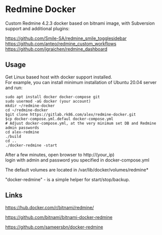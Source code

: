 # Redmine Docker

Custom Redmine 4.2.3 docker based on bitnami image, with Subversion support and additional plugins:

https://github.com/Smile-SA/redmine_smile_togglesidebar  
https://github.com/anteo/redmine_custom_workflows  
https://github.com/jgraichen/redmine_dashboard

## Usage

Get Linux based host with docker support installed.\
For example, you can install minimum installation of Ubuntu 20.04 server and run:

```
sudo apt install docker docker-compose git
sudo usermod -aG docker (your account)
mkdir ~/redmine-docker
cd ~/redmine-docker
$git clone https://gitlab.rk86.com/alex/redmine-docker.git
$cp docker-compose.yml.defaul docker-compose.yml
# Adjust docker-compose.yml, at the very minimum set DB and Redmine admin passwords 
cd alex-redmine
./build
cd ..
./docker-redmine -start
```

After a few minutes, open browser to http://(your_ip)\
login with admin and password you specified in docker-compose.yml

The default volumes are located in /var/lib/docker/volumes/redmine*

"docker-redmine" - is a simple helper for start/stop/backup.

## Links
https://hub.docker.com/r/bitnami/redmine/

https://github.com/bitnami/bitnami-docker-redmine

https://github.com/sameersbn/docker-redmine
